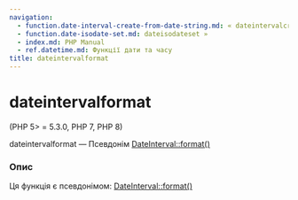 ```yaml
---
navigation:
  - function.date-interval-create-from-date-string.md: « dateintervalcreatefromdatestring
  - function.date-isodate-set.md: dateisodateset »
  - index.md: PHP Manual
  - ref.datetime.md: Функції дати та часу
title: dateintervalformat
---
```

# dateintervalformat

(PHP 5> = 5.3.0, PHP 7, PHP 8)

dateintervalformat — Псевдонім [DateInterval::format()](dateinterval.format.md)

### Опис

Ця функція є псевдонімом: [DateInterval::format()](dateinterval.format.md)
